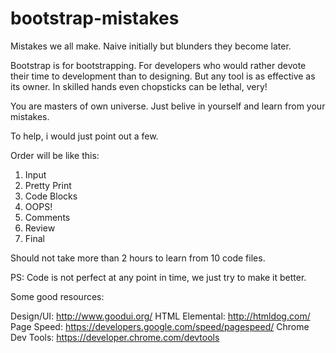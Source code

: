 bootstrap-mistakes
==================

Mistakes we all make. Naive initially but blunders they become later.

Bootstrap is for bootstrapping. For developers who would rather devote their time to development than to designing. But any tool is as effective as its owner. In skilled hands even chopsticks can be lethal, very!

You are masters of own universe. Just belive in yourself and learn from your mistakes.

To help, i would just point out a few.

Order will be like this:

1. Input
2. Pretty Print
3. Code Blocks
4. OOPS!
5. Comments
6. Review
7. Final

Should not take more than 2 hours to learn from 10 code files.

PS: Code is not perfect at any point in time, we just try to make it better.

Some good resources:

Design/UI: http://www.goodui.org/
HTML Elemental: http://htmldog.com/
Page Speed: https://developers.google.com/speed/pagespeed/
Chrome Dev Tools: https://developer.chrome.com/devtools